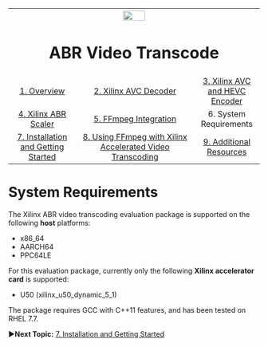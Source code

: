 
<table style="width:100%">
  <tr>
    <th width="100%" colspan="6"><img src="https://www.xilinx.com/content/dam/xilinx/imgs/press/media-kits/corporate/xilinx-logo.png" width="30%"/><h1>ABR Video Transcode</h2>
</th>
  </tr>
  <tr>
    <td align="center"><a href="README.md">1. Overview</a></td>
    <td align="center"><a href="xilinx-avc-decoder.md">2. Xilinx AVC Decoder</a></td>
    <td align="center"><a href="xilinx-avc-hevc-encoder.md">3. Xilinx AVC and HEVC Encoder</a></td>
    </tr>
    <tr>
    <td align="center"><a href="xilinx-abr-scaler.md">4. Xilinx ABR Scaler</a></td>
    <td align="center"><a href="ffmpeg-integration.md">5. FFmpeg Integration</a></td>
    <td align="center">6. System Requirements</td>
    </tr>
    <tr><td align="center"><a href="installation-and-getting-started.md">7. Installation and Getting Started</a></td>
    <td align="center"><a href="using-ffmpeg-with-xilinx.md">8. Using FFmpeg with Xilinx Accelerated Video Transcoding</a></td>
    <td align="center"><a href="additional-resources.md">9. Additional Resources</a></td>
  </tr>
</table>

# System Requirements

The Xilinx ABR video transcoding evaluation package is supported on the following **host** platforms:

* x86_64
* AARCH64
* PPC64LE

For this evaluation package, currently only the following **Xilinx accelerator card** is supported:

* U50 (xilinx_u50_dynamic_5_1)

The package requires GCC with C++11 features, and has been tested on RHEL 7.7.

:arrow_forward:**Next Topic:**  [7. Installation and Getting Started](installation-and-getting-started.md)
